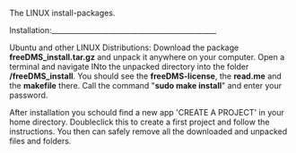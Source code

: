 The LINUX install-packages.

Installation:______________________________________________

Ubuntu and other LINUX Distributions:
Download the package __freeDMS_install.tar.gz__ and unpack it anywhere on your computer.
Open a terminal and navigate INto the unpacked directory into the folder __/freeDMS_install__.
You should see the __freeDMS-license__, the __read.me__ and the __makefile__ there.
Call the command "__sudo make install__" and enter your password.

After installation you schould find a new app 'CREATE A PROJECT' in your home directory.
Doubleclick this to create a first project and follow the instructions.
You then can safely remove all the downloaded and unpacked files and folders.

